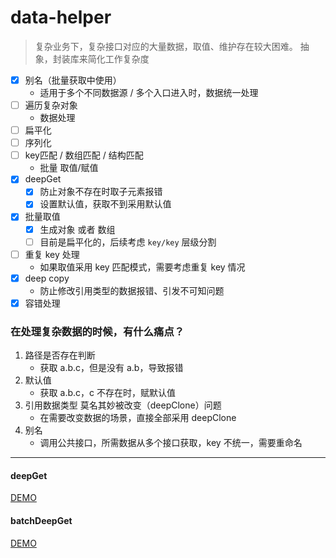 # data-helper

> 复杂业务下，复杂接口对应的大量数据，取值、维护存在较大困难。
> 抽象，封装库来简化工作复杂度

* [x] 别名（批量获取中使用）
    * 适用于多个不同数据源 / 多个入口进入时，数据统一处理
* [ ] 遍历复杂对象
    * 数据处理
* [ ] 扁平化
* [ ] 序列化
* [ ] key匹配 / 数组匹配 / 结构匹配
    * 批量 取值/赋值
* [x] deepGet
    * [x] 防止对象不存在时取子元素报错
    * [x] 设置默认值，获取不到采用默认值
* [x] 批量取值
    * [x] 生成对象 或者 数组
    * [ ] 目前是扁平化的，后续考虑 `key/key` 层级分割
* [ ] 重复 key 处理
    * 如果取值采用 key 匹配模式，需要考虑重复 key 情况
* [x] deep copy
    * 防止修改引用类型的数据报错、引发不可知问题
* [x] 容错处理

### 在处理复杂数据的时候，有什么痛点？

1. 路径是否存在判断
    * 获取 a.b.c，但是没有 a.b，导致报错
2. 默认值
    * 获取 a.b.c，c 不存在时，赋默认值
3. 引用数据类型 莫名其妙被改变（deepClone）问题
    * 在需要改变数据的场景，直接全部采用 deepClone
4. 别名
    * 调用公共接口，所需数据从多个接口获取，key 不统一，需要重命名

***

#### deepGet

[DEMO](https://github.com/ReAlign/data-helper/blob/master/example/demo/deep-get.js)

#### batchDeepGet

[DEMO](https://github.com/ReAlign/data-helper/blob/master/example/demo/batch-deep-get.js)
